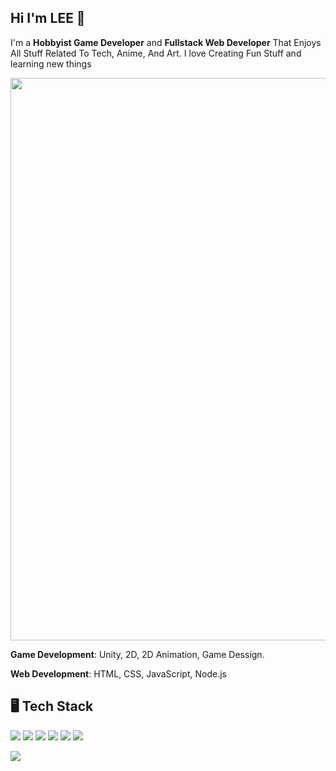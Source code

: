 ## Hi I'm LEE 👋

I'm a **Hobbyist Game Developer** and **Fullstack Web Developer** That Enjoys All Stuff Related To Tech, Anime, And Art. I love Creating Fun Stuff and learning new things

<img src="https://tenor.com/view/hata-motohiro-colors-toho-animation-gif-14658939984423718328.gif" width="900px" />

**Game Development**: Unity, 2D, 2D Animation, Game Dessign.

**Web Development**: HTML, CSS, JavaScript, Node.js

## 🖥️ Tech Stack

<img src="https://img.shields.io/badge/MySQL-005C84?style=for-the-badge&logo=mysql&logoColor=white"/> <img src="https://img.shields.io/badge/Express%20js-000000?style=for-the-badge&logo=express&logoColor=white"/>
<img src="https://img.shields.io/badge/Node%20js-339933?style=for-the-badge&logo=nodedotjs&logoColor=white"/>
<img src="https://img.shields.io/badge/JavaScript-323330?style=for-the-badge&logo=javascript&logoColor=F7DF1E"/>
<img src="https://img.shields.io/badge/HTML5-E34F26?style=for-the-badge&logo=html5&logoColor=white"/>
<img src="https://img.shields.io/badge/CSS3-1572B6?style=for-the-badge&logo=css3&logoColor=white"/>

<img src="https://img.shields.io/badge/C%23-239120?style=for-the-badge&logo=csharp&logoColor=white"/>
